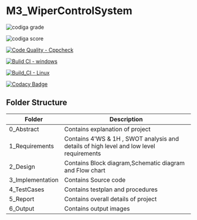 # M3_WiperControlSystem


![codiga grade](https://api.codiga.io/project/33413/status/svg)

![codiga score](https://api.codiga.io/project/33413/score/svg)


[![Code Quality - Cppcheck](https://github.com/sachinr24/M3_WiperControlSystem/actions/workflows/CPPcheck.yml/badge.svg)](https://github.com/sachinr24/M3_WiperControlSystem/actions/workflows/CPPcheck.yml)


[![Bulid CI - windows](https://github.com/sachinr24/M3_WiperControlSystem/actions/workflows/windows.yml/badge.svg)](https://github.com/sachinr24/M3_WiperControlSystem/actions/workflows/windows.yml)


[![Build_CI - Linux](https://github.com/sachinr24/M3_WiperControlSystem/actions/workflows/linux.yml/badge.svg)](https://github.com/sachinr24/M3_WiperControlSystem/actions/workflows/linux.yml)

[![Codacy Badge](https://app.codacy.com/project/badge/Grade/c38f2d45c4474aea98a12f115b3b0532)](https://www.codacy.com/gh/sachinr24/M3_WiperControlSystem/dashboard?utm_source=github.com&amp;utm_medium=referral&amp;utm_content=sachinr24/M3_WiperControlSystem&amp;utm_campaign=Badge_Grade)

## Folder Structure
Folder             | Description
-------------------| -----------------------------------------
0_Abstract       | Contains explanation of project
1_Requirements   | Contains 4'WS & 1H , SWOT analysis and details of high level and low level requirements
2_Design         | Contains Block diagram,Schematic diagram and Flow chart
3_Implementation | Contains Source code 
4_TestCases      | Contains testplan and procedures
5_Report        | Contains overall details of project
6_Output         | Contains output images






